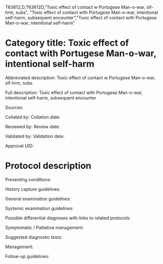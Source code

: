 T63612,D,T63612D,"Toxic effect of contact w Portugese Man-o-war, slf-hrm, subs", "Toxic effect of contact with Portugese Man-o-war, intentional self-harm, subsequent encounter","Toxic effect of contact with Portugese Man-o-war, intentional self-harm"
# Category title: Toxic effect of contact with Portugese Man-o-war, intentional self-harm

Abbreviated description: Toxic effect of contact w Portugese Man-o-war, slf-hrm, subs

Full description: Toxic effect of contact with Portugese Man-o-war, intentional self-harm, subsequent encounter

Sources:

Collated by:
Collation date:

Reviewed by:
Review date:

Validated by:
Validation date:

Approval UID:

# Protocol description

Presenting conditions:

History capture guidelines:

General examination guidelines:

Systemic examination guidelines:

Possible differential diagnoses with links to related protocols:

Symptomatic / Palliative management:

Suggested diagnostic tests:

Management:

Follow-up guidelines:
